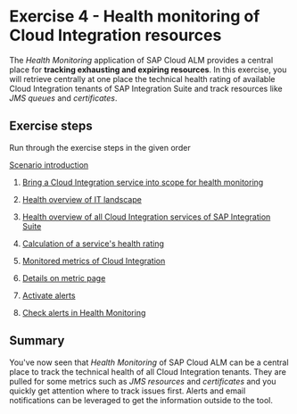 # Exercise 4 - Health monitoring of Cloud Integration resources

The *Health Monitoring* application of SAP Cloud ALM provides a central place for **tracking exhausting and expiring resources**. In this exercise, you will retrieve centrally at one place the technical health rating of available Cloud Integration tenants of SAP Integration Suite and track resources like *JMS queues* and *certificates*.

## Exercise steps

Run through the exercise steps in the given order

[Scenario introduction](/exercises/ex4/ex40)

1. [Bring a Cloud Integration service into scope for health monitoring](/exercises/ex4/ex41)

2. [Health overview of IT landscape](/exercises/ex4/ex42)

3. [Health overview of all Cloud Integration services of SAP Integration Suite](/exercises/ex4/ex43)

4. [Calculation of a service's health rating](/exercises/ex4/ex44)

5. [Monitored metrics of Cloud Integration](/exercises/ex4/ex45)

6. [Details on metric page](/exercises/ex4/ex46/)

7. [Activate alerts](/exercises/ex4/ex47/)

8. [Check alerts in Health Monitoring](/exercises/ex4/ex48/)
   
## Summary

You've now seen that *Health Monitoring* of SAP Cloud ALM can be a central place to track the technical health of all Cloud Integration tenants. They are pulled for some metrics such as *JMS resources* and *certificates* and you quickly get attention where to track issues first. Alerts and email notifications can be leveraged to get the information outside to the tool.

